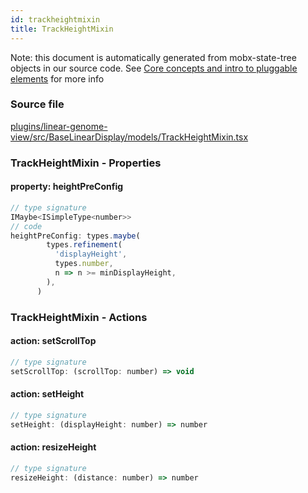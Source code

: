 ```yaml
---
id: trackheightmixin
title: TrackHeightMixin
---
```


Note: this document is automatically generated from mobx-state-tree objects in
our source code. See
[Core concepts and intro to pluggable elements](/docs/developer_guide/) for more
info

### Source file

[plugins/linear-genome-view/src/BaseLinearDisplay/models/TrackHeightMixin.tsx](https://github.com/GMOD/jbrowse-components/blob/main/plugins/linear-genome-view/src/BaseLinearDisplay/models/TrackHeightMixin.tsx)

### TrackHeightMixin - Properties

#### property: heightPreConfig

```js
// type signature
IMaybe<ISimpleType<number>>
// code
heightPreConfig: types.maybe(
        types.refinement(
          'displayHeight',
          types.number,
          n => n >= minDisplayHeight,
        ),
      )
```

### TrackHeightMixin - Actions

#### action: setScrollTop

```js
// type signature
setScrollTop: (scrollTop: number) => void
```

#### action: setHeight

```js
// type signature
setHeight: (displayHeight: number) => number
```

#### action: resizeHeight

```js
// type signature
resizeHeight: (distance: number) => number
```
